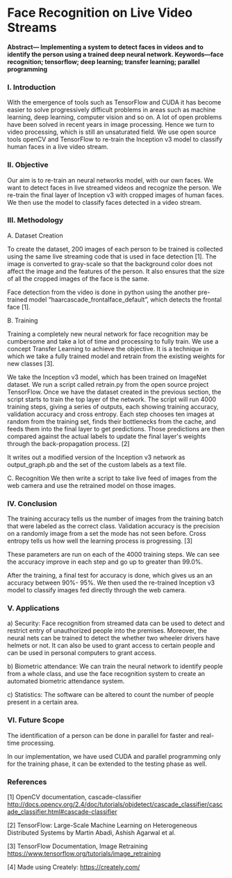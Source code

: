 # Face Recognition on Live Video Streams


**Abstract— Implementing a system to detect faces in videos and to identify the person using a trained deep neural network.
Keywords—face recognition; tensorflow; deep learning; transfer learning; parallel programming**

### I.  Introduction 

With the emergence of tools such as TensorFlow and CUDA it has become easier to solve progressively difficult problems in areas such as machine learning, deep learning, computer vision and so on.  A lot of open problems have been solved in recent years in image processing. Hence we turn to video processing, which is still an unsaturated field.
We use open source tools openCV and TensorFlow to re-train the Inception v3 model to classify human faces in a live video stream.

###  II.  Objective

Our aim is to re-train an neural networks model, with our own faces.  We want to detect faces in live streamed videos and recognize the person. 
     We re-train the final layer of Inception v3 with cropped images of human faces. We then use the model to classify faces detected in a video stream.

### III. Methodology

A. Dataset Creation

To create the dataset, 200 images of each person to be trained is collected using the same live streaming code that is used in face detection [1].  The image is converted to gray-scale so that the background color does not affect the image and the features of the person. It also ensures that the size of all the cropped images of the face is the same.

Face detection from the video is done in python using the another pre-trained model “haarcascade_frontalface_default”, which detects the frontal face [1].



B. Training 

Training a completely new neural network for face recognition may be cumbersome and take a lot of time and processing to fully train.  We use  a concept Transfer Learning to achieve the objective.  It is a technique in which we take a fully trained model and retrain from the existing weights for new classes [3].

We take the Inception v3 model, which has been trained on ImageNet dataset.  We run a script called retrain.py from the open source project TensorFlow.  Once we have the dataset created in the previous section, the script starts to train the top layer of the network.  The script will run 4000 training steps, giving a series of outputs, each showing training accuracy, validation accuracy and cross entropy. Each step chooses ten images at random from the training set, finds their bottlenecks from the cache, and feeds them into the final layer to get predictions. Those predictions are then compared against the actual labels to update the final layer's weights through the back-propagation process. [2]

It writes out a modified version of the Inception v3 network as output_graph.pb and the set of the custom labels as a text file.

C. Recognition
We then write a script to take live feed of images from the web camera and use the retrained model on those images. 

### IV. Conclusion

The training accuracy tells us the number of images from the training batch that were labeled as the correct class. Validation accuracy is the precision on a randomly image from a set the mode has not seen before. Cross entropy tells us how well the learning process is progressing. [3]

These parameters are run on each of the 4000 training steps.  We can see the accuracy improve in each step and go up to greater than 99.0%.

After the training, a final test for accuracy is done, which gives us an an accuracy between 90%- 95%.
We then used the re-trained Inception v3 model to classify images fed directly through the web camera.

### V. Applications

a) Security: Face recognition from streamed data can be used to detect and restrict entry of unauthorized people into the premises. Moreover, the neural nets can be trained to detect the whether two wheeler drivers have helmets or not.
It can also be used to grant access to certain people and can be used in personal computers to grant access.

b) Biometric attendance:  We can train the neural network to identify people from a whole class, and use the face recognition system to create an automated biometric attendance system.

c) Statistics:  The software can be altered  to count the number of people present in a certain area.


### VI. Future Scope

The identification of a person can be done in parallel for faster and real-time processing.

In our implementation, we have used CUDA and parallel programming only for the training phase, it can be extended to the testing phase as well.


### References


[1] OpenCV documentation, cascade-classifier http://docs.opencv.org/2.4/doc/tutorials/objdetect/cascade_classifier/cascade_classifier.html#cascade-classifier

[2] TensorFlow: Large-Scale Machine Learning on Heterogeneous Distributed Systems by Martin Abadi, Ashish Agarwal et al.

[3] TensorFlow Documentation, Image Retraining https://www.tensorflow.org/tutorials/image_retraining

[4] Made using Creately: https://creately.com/
